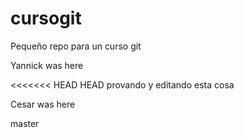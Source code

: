 cursogit
========

Pequeño repo para un curso git

Yannick was here

<<<<<<< HEAD
HEAD
provando y editando esta cosa



Cesar was here


master

